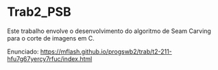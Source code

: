 # Trab2_PSB

Este trabalho envolve o desenvolvimento do algoritmo de Seam Carving para o corte de imagens em C.

Enunciado: https://mflash.github.io/progswb2/trab/t2-211-hfu7g67yercy7rfuc/index.html
